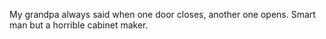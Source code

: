 
My grandpa always said when one door closes, another one opens. Smart man but a horrible cabinet maker.